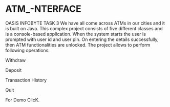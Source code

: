 # ATM_-NTERFACE
OASIS INFOBYTE TASK 3
We have all come across ATMs in our cities and it is built on Java. This complex project consists of
five different classes and is a console-based application. When the system starts the user is
prompted with user id and user pin. On entering the details successfully, then ATM functionalities
are unlocked. The project allows to perform following operations:

Withdraw

Deposit

Transaction History 

Quit



For Demo ClicK.
